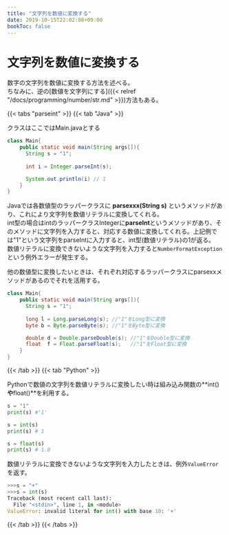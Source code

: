 ```yaml
---
title: "文字列を数値に変換する"
date: 2019-10-15T22:02:08+09:00
bookToc: false
---
```


# 文字列を数値に変換する

数字の文字列を数値に変換する方法を述べる。  
ちなみに、逆の[数値を文字列にする]({{< relref "/docs/programming/number/str.md" >}})方法もある。

{{< tabs "parseint" >}}
{{< tab "Java" >}}

クラスはここではMain.javaとする

```java
class Main{
    public static void main(String args[]){
      String s = "1";
      
      int i = Integer.parseInt(s);

      System.out.println(i) // 1
    }
}
```

Javaでは各数値型のラッパークラスに **parsexxx(String s)** というメソッドがあり、これにより文字列を数値リテラルに変換してくれる。   
int型の場合はintのラッパークラスIntegerに**parseInt**というメソッドがあり、そのメソッドに文字列を入力すると、対応する数値に変換してくれる。上記例では"1"という文字列をparseIntに入力すると、int型(数値リテラル)の1が返る。  
数値リテラルに変換できないような文字列を入力すると```NumberFormatException```という例外エラーが発生する。

他の数値型に変換したいときは、それぞれ対応するラッパークラスにparsexxメソッドがあるのでそれを活用する。

```java
class Main{
    public static void main(String args[]){
      String s = "1";
      
      long l = Long.parseLong(s); //"1"をLong型に変換
      byte b = Byte.parseByte(s); //"1"をByte型に変換

      double d = Double.parseDouble(s); //"1"をDouble型に変換
      float  f = Float.parseFloat(s);   //"1"をFloat型に変換
    }
}
```

{{< /tab >}}
{{< tab "Python" >}}

Pythonで数値の文字列を数値リテラルに変換したい時は組み込み関数の**int()**や**float()**を利用する。

```python
s = "1"
print(s) #'1'

s = int(s)
print(s) # 1

s = float(s)
print(s) # 1.0
```

数値リテラルに変換できないような文字列を入力したときは、例外```ValueError```を返す。
```python
>>>s = "+"
>>>s = int(s)
Traceback (most recent call last):
  File "<stdin>", line 1, in <module>
ValueError: invalid literal for int() with base 10: '+'
```

{{< /tab >}}
{{< /tabs >}}